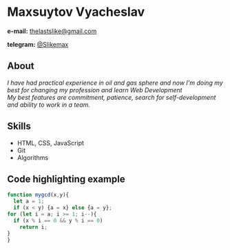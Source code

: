 # Maxsuytov Vyacheslav

**e-mail:** thelastslike@gmail.com

**telegram:** [@Slikemax](https://t.me/Slikemax) 
## About

_I have had practical experience in oil and gas sphere and now I'm doing my best for changing my profession and learn Web Development_  
_My best features are commitment, patience, search for self-development and ability to work in a team._

## Skills

* HTML, CSS, JavaScript
* Git
* Algorithms

## Сode highlighting example

``` Javascript
function mygcd(x,y){
  let a = 1;
  if (x < y) {a = x} else {a = y};
for (let i = a; i >= 1; i--){
  if (x % i == 0 && y % i == 0) 
    return i;
}
}
```